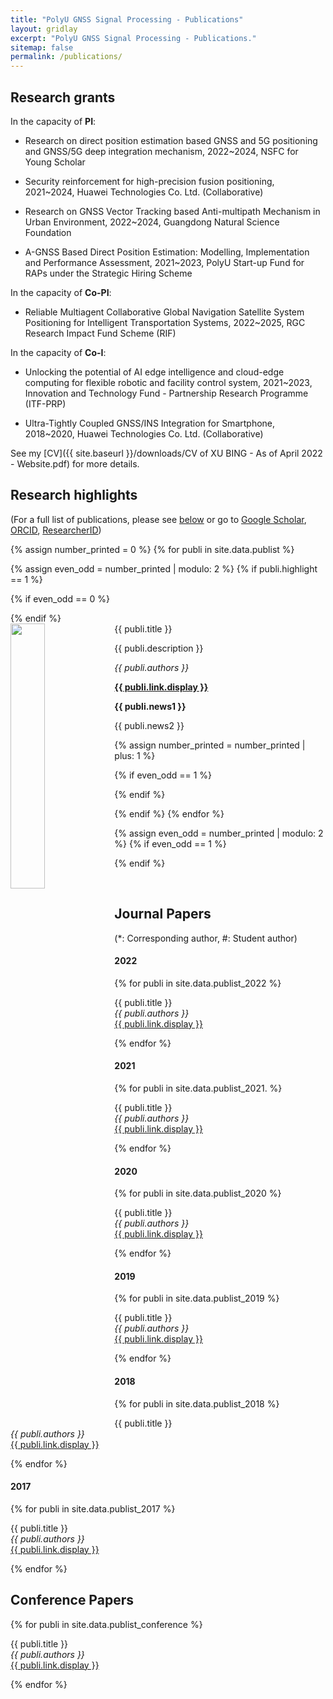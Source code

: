 ```yaml
---
title: "PolyU GNSS Signal Processing - Publications"
layout: gridlay
excerpt: "PolyU GNSS Signal Processing - Publications."
sitemap: false
permalink: /publications/
---
```



## Research grants

In the capacity of **PI**:<br> 
- Research on direct position estimation based GNSS and 5G positioning and GNSS/5G deep integration mechanism, 2022~2024, NSFC for Young Scholar<br>
- Security reinforcement for high-precision fusion positioning, 2021~2024, Huawei Technologies Co. Ltd. (Collaborative) <br>
- Research on GNSS Vector Tracking based Anti-multipath Mechanism in Urban Environment, 2022~2024, Guangdong Natural Science Foundation<br>


- A-GNSS Based Direct Position Estimation: Modelling, Implementation and Performance Assessment, 2021~2023, PolyU Start-up Fund for RAPs under the Strategic Hiring Scheme <br>

In the capacity of **Co-PI**: <br>
- Reliable Multiagent Collaborative Global Navigation Satellite System Positioning for Intelligent Transportation Systems, 2022~2025, RGC Research Impact Fund Scheme (RIF) <br>


In the capacity of **Co-I**: <br>
- Unlocking the potential of AI edge intelligence and cloud-edge computing for flexible robotic and facility control system, 2021~2023, Innovation and Technology Fund - Partnership Research Programme (ITF-PRP)<br>


- Ultra-Tightly Coupled GNSS/INS Integration for Smartphone, 2018~2020, Huawei Technologies Co. Ltd. (Collaborative) <br>

See my [CV]({{ site.baseurl }}/downloads/CV of XU BING - As of April 2022 - Website.pdf) for more details.<br>




## Research highlights

(For a full list of publications, please see [below](#journal-papers) or go to [Google Scholar](https://scholar.google.com/citations?user=DN78yRMAAAAJ&hl=en), [ORCID](https://orcid.org/0000-0003-3677-1109), [ResearcherID](https://publons.com/researcher/4635979/bing-xu/publications/))

{% assign number_printed = 0 %}
{% for publi in site.data.publist %}

{% assign even_odd = number_printed | modulo: 2 %}
{% if publi.highlight == 1 %}

{% if even_odd == 0 %}
<div class="row">
{% endif %}

<div class="col-sm-6 clearfix">
 <div class="well">
  <pubtit>{{ publi.title }}</pubtit>
  <img src="{{ site.url }}{{ site.baseurl }}/images/pubpic/{{ publi.image }}" class="img-responsive" width="33%" style="float: left" />
  <p>{{ publi.description }}</p>
  <p><em>{{ publi.authors }}</em></p>
  <p><strong><a href="{{ publi.link.url }}">{{ publi.link.display }}</a></strong></p>
  <p class="text-danger"><strong> {{ publi.news1 }}</strong></p>
  <p> {{ publi.news2 }}</p>
 </div>
</div>

{% assign number_printed = number_printed | plus: 1 %}

{% if even_odd == 1 %}
</div>
{% endif %}

{% endif %}
{% endfor %}

{% assign even_odd = number_printed | modulo: 2 %}
{% if even_odd == 1 %}
</div>
{% endif %}

<p> &nbsp; </p>



## Journal Papers
(*: Corresponding author, #: Student author)

#### 2022
{% for publi in site.data.publist_2022 %}

  {{ publi.title }} <br />
  <em>{{ publi.authors }} </em><br /><a href="{{ publi.link.url }}">{{ publi.link.display }}</a>

{% endfor %}

#### 2021
{% for publi in site.data.publist_2021. %}

  {{ publi.title }} <br />
  <em>{{ publi.authors }} </em><br /><a href="{{ publi.link.url }}">{{ publi.link.display }}</a>

{% endfor %}

#### 2020
{% for publi in site.data.publist_2020 %}

  {{ publi.title }} <br />
  <em>{{ publi.authors }} </em><br /><a href="{{ publi.link.url }}">{{ publi.link.display }}</a>

{% endfor %}

#### 2019
{% for publi in site.data.publist_2019 %}

  {{ publi.title }} <br />
  <em>{{ publi.authors }} </em><br /><a href="{{ publi.link.url }}">{{ publi.link.display }}</a>

{% endfor %}

#### 2018
{% for publi in site.data.publist_2018 %}

  {{ publi.title }} <br />
  <em>{{ publi.authors }} </em><br /><a href="{{ publi.link.url }}">{{ publi.link.display }}</a>

{% endfor %}

#### 2017
{% for publi in site.data.publist_2017 %}

  {{ publi.title }} <br />
  <em>{{ publi.authors }} </em><br /><a href="{{ publi.link.url }}">{{ publi.link.display }}</a>

{% endfor %}




## Conference Papers

{% for publi in site.data.publist_conference %}

  {{ publi.title }} <br />
  <em>{{ publi.authors }} </em><br /><a href="{{ publi.link.url }}">{{ publi.link.display }}</a>

{% endfor %}
